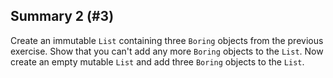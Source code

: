 ## Summary 2 (#3)

Create an immutable `List` containing three `Boring` objects from the previous
exercise. Show that you can't add any more `Boring` objects to the `List`. Now
create an empty mutable `List` and add three `Boring` objects to the `List`.